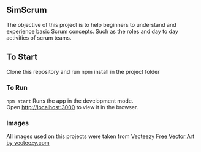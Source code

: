 ## SimScrum
The objective of this project is to help beginners to understand and experience basic Scrum concepts. 
Such as the roles and day to day activities of scrum teams.

## To Start
Clone this repository and run npm install in the project folder

### To Run
`npm start`
Runs the app in the development mode.<br>
Open [http://localhost:3000](http://localhost:3000) to view it in the browser.

### Images
All images used on this projects were taken from Vecteezy
<a href="https://vecteezy.com">Free Vector Art by vecteezy.com</a> 
